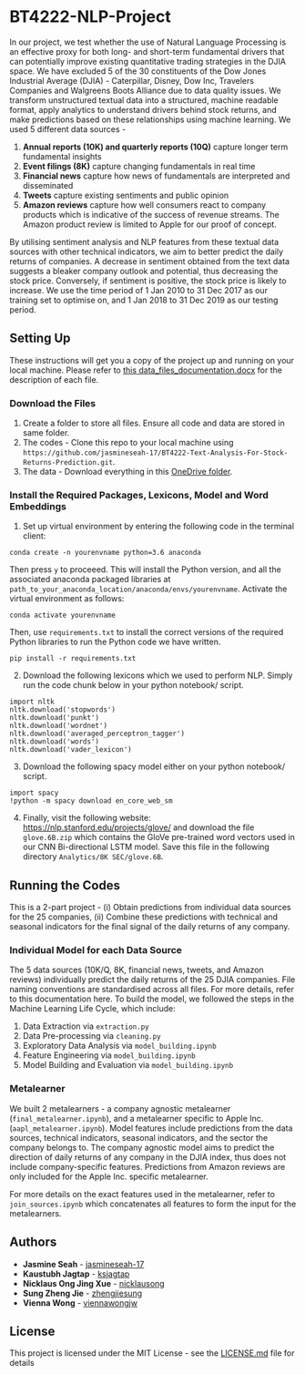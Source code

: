 # BT4222-NLP-Project

In our project, we test whether the use of Natural Language Processing is an effective proxy for both long- and short-term fundamental drivers that can potentially improve existing quantitative trading strategies in the DJIA space. We have excluded 5 of the 30 constituents of the Dow Jones Industrial Average (DJIA) - Caterpillar, Disney, Dow Inc, Travelers Companies and Walgreens Boots Alliance due to data quality issues. We transform unstructured textual data into a structured, machine readable format, apply analytics to understand drivers behind stock returns, and make predictions based on these relationships using machine learning. We used 5 different data sources - 
1. __Annual reports (10K) and quarterly reports (10Q)__ capture longer term fundamental insights
2. __Event filings (8K)__ capture changing fundamentals in real time
3. __Financial news__ capture how news of fundamentals are interpreted and disseminated
4. __Tweets__ capture existing sentiments and public opinion
5. __Amazon reviews__ capture how well consumers react to company products which is indicative of the success of revenue streams. The Amazon product review is limited to Apple for our proof of concept. 

By utilising sentiment analysis and NLP features from these textual data sources with other technical indicators, we aim to better predict the daily returns of companies. A decrease in sentiment obtained from the text data suggests a bleaker company outlook and potential, thus decreasing the stock price. Conversely, if sentiment is positive, the stock price is likely to increase.  We use the time period of 1 Jan 2010 to 31 Dec 2017 as our training set to optimise on, and 1 Jan 2018 to 31 Dec 2019 as our testing period. 

## Setting Up
These instructions will get you a copy of the project up and running on your local machine. Please refer to <a href="http://recordit.co/" target="_blank">this data_files_documentation.docx</a> for the description of each file.

### Download the Files
1. Create a folder to store all files. Ensure all code and data are stored in same folder.
2. The codes - Clone this repo to your local machine using `https://github.com/jasmineseah-17/BT4222-Text-Analysis-For-Stock-Returns-Prediction.git`.
3. The data - Download everything in this <a href="http://recordit.co/" target="_blank">OneDrive folder</a>.

### Install the Required Packages, Lexicons, Model and Word Embeddings
1. Set up virtual environment by entering the following code in the terminal client:
```
conda create -n yourenvname python=3.6 anaconda
``` 
Then press `y` to proceeed. This will install the Python version, and all the associated anaconda packaged libraries at `path_to_your_anaconda_location/anaconda/envs/yourenvname`.
Activate the virtual environment as follows:
```
conda activate yourenvname
```
Then, use `requirements.txt` to install the correct versions of the required Python libraries to run the Python code we have written.
```
pip install -r requirements.txt
```
2. Download the following lexicons which we used to perform NLP. Simply run the code chunk below in your python notebook/ script.
``` 
import nltk
nltk.download('stopwords')
nltk.download('punkt')
nltk.download('wordnet')
nltk.download('averaged_perceptron_tagger')
nltk.download('words')
nltk.download('vader_lexicon')
```
3. Download the following spacy model either on your python notebook/ script.
```
import spacy
!python -m spacy download en_core_web_sm
```
4. Finally, visit the following website: https://nlp.stanford.edu/projects/glove/ and download the file `glove.6B.zip` which contains the GloVe pre-trained word vectors used in our CNN Bi-directional LSTM model. Save this file in the following directory `Analytics/8K SEC/glove.6B`.

## Running the Codes
This is a 2-part project - (i) Obtain predictions from individual data sources for the 25 companies, (ii) Combine these predictions with technical and seasonal indicators for the final signal of the daily returns of any company.

### Individual Model for each Data Source
The 5 data sources (10K/Q, 8K, financial news, tweets, and Amazon reviews) individually predict the daily returns of the 25 DJIA companies. File naming conventions are standardised across all files. For more details, refer to this documentation here. To build the model, we followed the steps in the Machine Learning Life Cycle, which include:
1. Data Extraction via `extraction.py`
2. Data Pre-processing via `cleaning.py`
3. Exploratory Data Analysis via `model_building.ipynb`
4. Feature Engineering via `model_building.ipynb`
5. Model Building and Evaluation via `model_building.ipynb`

### Metalearner
We built 2 metalearners - a company agnostic metalearner (`final_metalearner.ipynb`), and a metalearner specific to Apple Inc. (`aapl_metalearner.ipynb`). Model features include predictions from the data sources, technical indicators, seasonal indicators, and the sector the company belongs to. The company agnostic model aims to predict the direction of daily returns of any company in the DJIA index, thus does not include company-specific features. Predictions from Amazon reviews are only included for the Apple Inc. specific metalearner.

For more details on the exact features used in the metalearner, refer to `join_sources.ipynb` which concatenates all features to form the input for the metalearners.

## Authors

* **Jasmine Seah** - [jasmineseah-17](https://github.com/jasmineseah-17)
* **Kaustubh Jagtap** - [ksjagtap](https://github.com/ksjagtap)
* **Nicklaus Ong Jing Xue** - [nicklausong](https://github.com/nicklausong)
* **Sung Zheng Jie** - [zhengjiesung](https://github.com/zhengjiesung)
* **Vienna Wong** - [viennawongjw](https://github.com/Viennawongjw)

## License

This project is licensed under the MIT License - see the [LICENSE.md](LICENSE.md) file for details
